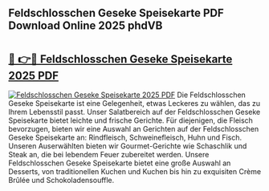 ## Feldschlosschen Geseke Speisekarte PDF Download Online 2025 phdVB

# <h2><a href="http://gceghv.nevu.top/?p=Feldschlosschen+Geseke+Speisekarte">🔗 👉🔴 Feldschlosschen Geseke Speisekarte 2025 PDF</a></h2>

[![Feldschlosschen Geseke Speisekarte 2025 PDF](https://i.imgur.com/dBaPXMq.png)](http://gceghv.nevu.top/?p=Feldschlosschen+Geseke+Speisekarte)
Die Feldschlosschen Geseke Speisekarte ist eine Gelegenheit, etwas Leckeres zu wählen, das zu Ihrem Lebensstil passt. Unser Salatbereich auf der Feldschlosschen Geseke Speisekarte bietet leichte und frische Gerichte. Für diejenigen, die Fleisch bevorzugen, bieten wir eine Auswahl an Gerichten auf der Feldschlosschen Geseke Speisekarte an: Rindfleisch, Schweinefleisch, Huhn und Fisch. Unseren Auserwählten bieten wir Gourmet-Gerichte wie Schaschlik und Steak an, die bei lebendem Feuer zubereitet werden. Unsere Feldschlosschen Geseke Speisekarte bietet eine große Auswahl an Desserts, von traditionellen Kuchen und Kuchen bis hin zu exquisiten Crème Brûlée und Schokoladensouffle.
